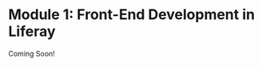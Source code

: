 # Module 1: Front-End Development in Liferay

Coming Soon!

<!--

<div class="ahead">
<h4>Learning Objectives</h4>

In this module, you'll learn what tools and frameworks are available in Liferay to customize the user experience as well as how to set up a front-end development environment.

<h4>Tasks to Accomplish</h4>
<ul>
    <li>Use the NPM Theme generator to quickly generate and deploy a theme</li>
    <ul>
        <li>Set up a local instance of Liferay</li>
        <li>Install the NPM tools to create and deploy front-end modules</li>
        <li>Create a basic Theme Module</li>
        <li>Deploy the basic Theme Module to the local instance of Liferay</li>
        <li>Select the Theme Module on the platform</li>
    </ul>
    <li>Use the NPM Liferay Bundle generator to generate and deploy a React JavaScript module</li>
    <ul>
        <li>Set up NPM Bundler</li>
        <li>Create a React JavaScript module</li>
        <li>Deploy the module and view it on a page</li>
    </ul>
</ul>

<h4>Exercise Prerequisites</h4>
<ul>
    <li>Java JDK installed to run Liferay
	<ul>
        <li>Download here: <a href="https://www.oracle.com/technetwork/java/javase/downloads/jdk11-downloads-5066655.html">https://www.oracle.com/technetwork/java/javase/downloads/jdk11-downloads-5066655.html</a>
        </li>
        <li>Instructions on installation here: <a href="https://www.java.com/en/download/help/download_options.xml">https://www.java.com/en/download/help/download_options.xml</a>
        </li>
    </ul>
    <li>Unzipped module exercise files in the following folder structure:
	<ul>	
		<li> Windows: <code>C:\liferay</code></li>
		<li> Unix Systems: <code>[user-home]/liferay</code></li>
	</ul>
</ul>
</div>

-->